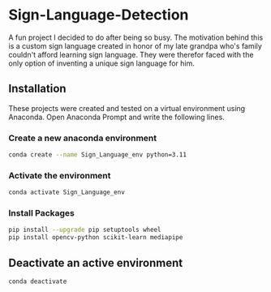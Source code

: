 # Sign-Language-Detection
A fun project I decided to do after being so busy. The motivation behind this is a custom sign language created in honor of my late grandpa who's family couldn't afford learning sign language. They were therefor faced with the only option of inventing a unique sign language for him.

## Installation
These projects were created and tested on a virtual environment using Anaconda. Open Anaconda Prompt and write the following lines.

### Create a new anaconda environment
```bash
conda create --name Sign_Language_env python=3.11
```

### Activate the environment
```bash
conda activate Sign_Language_env
```
### Install Packages
```bash
pip install --upgrade pip setuptools wheel
pip install opencv-python scikit-learn mediapipe
```

## Deactivate an active environment
```bash
conda deactivate
```
